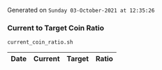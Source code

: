 Generated on `Sunday 03-October-2021 at 12:35:26`

### Current to Target Coin Ratio
`current_coin_ratio.sh`

Date|Current|Target|Ratio
---|---|---|---
